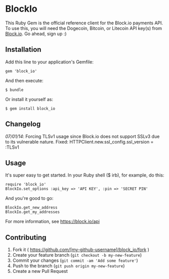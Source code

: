 # BlockIo

This Ruby Gem is the official reference client for the Block.io payments API. To use this, you will need the Dogecoin, Bitcoin, or Litecoin API key(s) from <a href="https://block.io" target="_blank">Block.io</a>. Go ahead, sign up :)

## Installation

Add this line to your application's Gemfile:

    gem 'block_io'

And then execute:

    $ bundle

Or install it yourself as:

    $ gem install block_io

## Changelog
   
*07/01/14*: Forcing TLSv1 usage since Block.io does not support SSLv3 due to its vulnerable nature. Fixed:
	    HTTPClient.new.ssl_config.ssl_version = :TLSv1


## Usage

It's super easy to get started. In your Ruby shell ($ irb), for example, do this:

    require 'block_io'
    BlockIo.set_options :api_key => 'API KEY', :pin => 'SECRET PIN'
     
And you're good to go:

    BlockIo.get_new_address
    BlockIo.get_my_addresses

For more information, see https://block.io/api

## Contributing

1. Fork it ( https://github.com/[my-github-username]/block_io/fork )
2. Create your feature branch (`git checkout -b my-new-feature`)
3. Commit your changes (`git commit -am 'Add some feature'`)
4. Push to the branch (`git push origin my-new-feature`)
5. Create a new Pull Request
